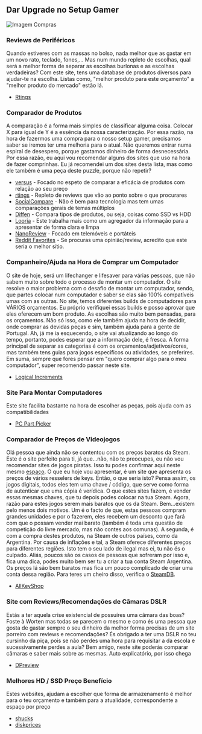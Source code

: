## Dar Upgrade no Setup Gamer

![Imagem Compras](https://cdn.discordapp.com/attachments/862646082578939924/1136340196279988234/bXbV7Uw.png)

### Reviews de Periféricos

Quando estiveres com as massas no bolso, nada melhor que as gastar em um novo rato, teclado, fones,... Mas num mundo repleto de escolhas, qual será a melhor forma de separar as escolhas burlonas e as escolhas verdadeiras? Com este site, tens uma database de produtos diversos para ajudar-te na escolha. Listas como, "melhor produto para este orçamento" a "melhor produto do mercado" estão lá.

- [Rtings](https://www.rtings.com/)

### Comparador de Produtos

A comparação é a forma mais simples de classificar alguma coisa. Colocar X para igual de Y é a essência da nossa caracterização. Por essa razão, na hora de fazermos uma compra para o nosso setup gamer, precisamos saber se iremos ter uma melhoria para o atual. Não queremos entrar numa espiral de desespero, porque gastamos dinheiro de forma desnecessária. Por essa razão, eu aqui vou recomendar alguns dos sites que uso na hora de fazer comprinhas. Eu já recomendei um dos sites desta lista, mas como ele também é uma peça deste puzzle, porque não repetir?

- [versus](https://versus.com/) - Focado no espeto de comparar a eficácia de produtos com relação ao seu preço
- [rtings](https://www.rtings.com/) - Repleto de reviews que vão ao ponto sobre o que procurares
- [SocialCompare](https://socialcompare.com/en) - Não é bem para tecnologia mas tem umas comparações gerais de temas múltiplos
- [Diffen](https://www.diffen.com/) - Compara tipos de produtos, ou seja, coisas como SSD vs HDD
- [Looria](https://looria.com/) - Este trabalha mais como um agregador da informação para a apresentar de forma clara e limpa
- [NanoReview](https://nanoreview.net/en) - Focado em telemóveis e portáteis
- [Reddit Favorites](https://redditfavorites.com/) - Se procuras uma opinião/review, acredito que este seria o melhor sítio.

### Companheiro/Ajuda na Hora de Comprar um Computador

O site de hoje, será um lifechanger e lifesaver para várias pessoas, que não sabem muito sobre todo o processo de montar um computador. O site resolve o maior problema com o desafio de montar um computador, sendo, que partes colocar num computador e saber se elas são 100% compatíveis umas com as outras. No site, temos diferentes builds de computadores para VÁRIOS orçamentos. Eu próprio verifiquei essas builds e posso aprovar que eles oferecem um bom produto. As escolhas são muito bem pensadas, para os orçamentos. Não só isso, como ele também ajuda na hora de decidir, onde comprar as devidas peças e sim, também ajuda para a gente de Portugal. Ah, já me ia esquecendo, o site vai atualizando ao longo do tempo, portanto, podes esperar que a informação dele, é fresca. A forma principal de separar as categorias é com os orçamentos/adjetivos/cores, mas também tens guias para jogos específicos ou atividades, se preferires. Em suma, sempre que fores pensar em "quero comprar algo para o meu computador", super recomendo passar neste site.

- [Logical Increments](https://www.logicalincrements.com/)

### Site Para Montar Computadores

Este site facilita bastante na hora de escolher as peças, pois ajuda com as compatibilidades

- [PC Part Picker](https://pcpartpicker.com/)

### Comparador de Preços de Videojogos

Olá pessoa que ainda não se contentou com os preços baratos da Steam. Este é o site perfeito para ti, já que...não, não te preocupes, eu não vou recomendar sites de jogos piratas. Isso tu podes confirmar aqui neste mesmo [espaço](https://rentry.org/linksuteis#sites-de-jogos-piratas=). O que eu hoje vou apresentar, é um site que apresenta os preços de vários resselers de keys. Então, o que seria isto? Pensa assim, os jogos digitais, todos eles tem uma chave / código, que serve como forma de autenticar que uma cópia é verídica. O que estes sites fazem, é vender essas mesmas chaves, que tu depois podes colocar na tua Steam. Agora, razão para estes jogos serem mais baratos que os da Steam. Bem...existem pelo menos dois motivos. Um é o facto de que, estas pessoas compram grandes unidades e por o fazerem, eles recebem um desconto que fará com que o possam vender mai barato (também é toda uma questão de competição do livre mercado, mas não contes aos comunas). A segunda, é com a compra destes produtos, na Steam de outros países, como da Argentina. Por causa de inflações e tal, a Steam oferece diferentes preços para diferentes regiões. Isto tem o seu lado de ilegal mas ei, tu não és o culpado. Aliás, poucos são os casos de pessoas que sofreram por isso e, fica uma dica, podes muito bem ser tu a criar a tua conta Steam Argentina. Os preços lá são bem baratos mas fica um pouco complicado de criar uma conta dessa região. Para teres um cheiro disso, verifica o [SteamDB](https://rentry.org/linksuteis#verificar-os-pre%C3%A7os-e-outras-informa%C3%A7%C3%B5es-dos-jogos-da-steam=).

- [AllKeyShop](https://www.allkeyshop.com/blog/)

### Site com Reviews/Recomendações de Câmaras DSLR

Estás a ter aquela crise existencial de possuíres uma câmara das boas? Foste à Worten mas todas se parecem o mesmo e como és uma pessoa que gosta de gastar sempre o seu dinheiro da melhor forma precisas de um site porreiro com reviews e recomendações? És obrigado a ter uma DSLR no teu cursinho da piça, pois se não perdes uma hora para requisitar a da escola e sucessivamente perdes a aula? Bem amigo, neste site poderás comparar câmaras e saber mais sobre as mesmas. Auto explicatório, por isso chega

- [DPreview](https://www.dpreview.com/)

### Melhores HD / SSD Preço Benefício

Estes websites, ajudam a escolher que forma de armazenamento é melhor para o teu orçamento e também para a atualidade, correspondente a espaço por preço

- [shucks](https://shucks.top/)
- [diskprices](https://diskprices.com/)
